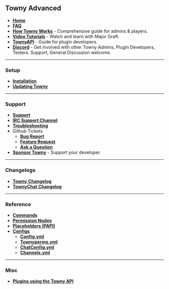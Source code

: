 ## Towny Advanced
- [**Home**](https://github.com/TownyAdvanced/Towny/wiki)
- [**FAQ**](https://github.com/TownyAdvanced/Towny/wiki/Frequently-Asked-Questions)
- [**How Towny Works**](https://github.com/TownyAdvanced/Towny/wiki/How-Towny-Works) - Comprehensive guide for admins & players.
- [**Video Tutorials**](https://townyadvanced.github.io/tutorials.html) - Watch and learn with Major Graft.
- [**TownyAPI**](https://github.com/TownyAdvanced/Towny/wiki/TownyAPI) - Guide for plugin developers.
- [**Discord**](https://discord.gg/U6FA8CG) - Get involved with other Towny Admins, Plugin Developers, Testers. Support, General Discussion welcome.

---

### Setup
- [**Installation**](https://github.com/TownyAdvanced/Towny/wiki/Installation)
- [**Updating Towny**](https://github.com/TownyAdvanced/Towny/wiki/Updating-Towny) 

---

### Support
- [**Support**](https://github.com/TownyAdvanced/Towny/wiki/Support)
- [**IRC Support Channel**](http://webchat.esper.net/?channels=towny)
- [**Troubleshooting**](https://github.com/TownyAdvanced/Towny/wiki/Troubleshooting)
- Github Tickets
  - [**Bug Report**](https://github.com/TownyAdvanced/Towny/issues/new?assignees=&labels=&template=bug_report.md&title=)
  - [**Feature Request**](https://github.com/TownyAdvanced/Towny/issues/new?assignees=&labels=&template=feature_request.md&title=Suggestion%3A+)
  - [**Ask a Question**](https://github.com/TownyAdvanced/Towny/issues/new?assignees=&labels=&template=question.md&title=Question%3A)
- [**Sponsor Towny**](https://github.com/sponsors/LlmDl) - Support your developer.

---

### Changelogs
- [**Towny Changelog**](https://raw.githubusercontent.com/TownyAdvanced/Towny/master/resources/ChangeLog.txt)
- [**TownyChat Changelog**](https://raw.githubusercontent.com/TownyAdvanced/TownyChat/master/resources/changelog.txt)

---

### Reference
- [**Commands**](https://github.com/TownyAdvanced/Towny/wiki/Towny-Commands)
- [**Permission Nodes**](https://github.com/TownyAdvanced/Towny/wiki/Towny-Permission-Nodes)
- [**Placeholders (PAPI)**](https://github.com/TownyAdvanced/Towny/wiki/Placeholders)
- [**Configs**](https://github.com/TownyAdvanced/Towny/wiki/Config-Files)
  - [**Config.yml**](https://github.com/TownyAdvanced/Towny/wiki/Default-Config.yml)
  - [**Townyperms.yml**](https://github.com/TownyAdvanced/Towny/wiki/Default-Townyperms.yml)
  - [**ChatConfig.yml**](https://github.com/TownyAdvanced/Towny/wiki/Default-ChatConfig.yml)
  - [**Channels.yml**](https://github.com/TownyAdvanced/Towny/wiki/Default-Channels.yml)

---

### Misc
- [**Plugins using the Towny API**](https://github.com/TownyAdvanced/Towny/wiki/Plugins-using-the-Towny-API)